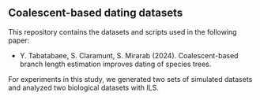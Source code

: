## Coalescent-based dating datasets

This repository contains the datasets and scripts used in the following paper:

- Y. Tabatabaee, S. Claramunt, S. Mirarab (2024). Coalescent-based branch length estimation improves dating of species trees.

For experiments in this study, we generated two sets of simulated datasets and analyzed two biological datasets with ILS.
